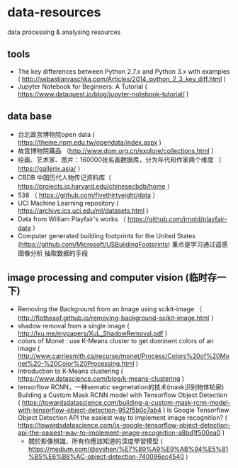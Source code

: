 # data-resources
data processing & analysing resources

## tools
* The key differences between Python 2.7.x and Python 3.x with examples ( http://sebastianraschka.com/Articles/2014_python_2_3_key_diff.html )
* Jupyter Notebook for Beginners: A Tutorial ( https://www.dataquest.io/blog/jupyter-notebook-tutorial/ )

## data base
* 台北故宫博物院open data ( https://theme.npm.edu.tw/opendata/index.aspx )
* 故宫博物院藏品 （http://www.dpm.org.cn/explore/collections.html ）
* 绘画、艺术家、图片：160000张名画数据库，分为年代和作家两个维度 （ https://gallerix.asia/ ）
* CBDB 中国历代人物传记资料库（ https://projects.iq.harvard.edu/chinesecbdb/home ）
* 538 （ https://github.com/fivethirtyeight/data ）
* UCI Machine Learning repository ( https://archive.ics.uci.edu/ml/datasets.html )
* Data from William Playfair's works （ https://github.com/jrnold/playfair-data ）
* Computer generated building footprints for the United States (https://github.com/Microsoft/USBuildingFootprints)
  重点是学习通过遥感图像分析 抽取数据的手段

## image processing and computer vision (临时存一下)
* Removing the Background from an Image using scikit-image （ http://flothesof.github.io/removing-background-scikit-image.html ）
* shadow removal from a single image ( http://lxu.me/mypapers/XuL_ShadowRemoval.pdf )
* colors of Monet : use K-Means cluster to get dominent colors of an image ( http://www.carriesmith.ca/recurse/monet/Process/Colors%20of%20Monet%20-%20Color%20Processing.html )
* Introduction to K-Means clustering ( https://www.datascience.com/blog/k-means-clustering )
* tensorflow RCNN，一种sematic segmetation的技术(mask识别物体轮廓) 
  Building a Custom Mask RCNN model with Tensorflow Object Detection ( https://towardsdatascience.com/building-a-custom-mask-rcnn-model-with-tensorflow-object-detection-952f5b0c7ab4 )
  Is Google Tensorflow Object Detection API the easiest way to implement image recognition? ( https://towardsdatascience.com/is-google-tensorflow-object-detection-api-the-easiest-way-to-implement-image-recognition-a8bd1f500ea0 )
  * 關於影像辨識，所有你應該知道的深度學習模型 ( https://medium.com/@syshen/%E7%89%A9%E9%AB%94%E5%81%B5%E6%B8%AC-object-detection-740096ec4540 )
